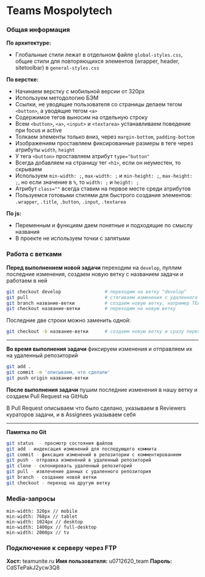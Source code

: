 # Teams Mospolytech

### Общая информация

**По архитектуре:**
- Глобальные стили лежат в отдельном файле `global-styles.css`, общие стили для повторяющихся элементов (wrapper, header, sitetoolbar) в `general-styles.css`

**По верстке:**
- Начинаем верстку с мобильной версии от 320px
- Используем методологию БЭМ
- Ссылки, не уводящие пользователя со страницы делаем тегом `<button>`, а уводящие тегом `<a>`
- Содержимое тегов выносим на отдельную строку
- Всем `<button>`, `<a>`, `<input>` и `<textarea>` устанавливаем поведение при focus и active
- Толкаем элементы только вниз, через `margin-bottom`, `padding-bottom`
- Изображениям проставляем фиксированные размеры в теге через атрибуты `width`, `height`
- У тега `<button>` проставляем атрибут `type="button"`
- Всегда добавляем на страницу тег `<h1>`, если он неуместен, то скрываем
- Используем `min-width: ;`, `max-width: ;` и `min-height: ;`, `max-height: ;`, но если значение в `%`, то `width: ;` и `height: ;`
- Атрибут `class=""` всегда ставим на первое месте среди атрибутов
- Пользуемся готовыми стилями для быстрого создания элементов: `.wrapper`, `.title`, `.button`, `.input`, `.textarea`

**По js:**
- Переменным и функциям даем понятные и подходящие по смыслу названия
- В проекте не используем точки с запятыми

### Работа с ветками

**Перед выполнением новой задачи** переходим на `develop`,  пуллим последние изменения, создаем новую ветку с названием задачи и работаем в ней

```bash
git checkout develop                # переходим на ветку "develop"
git pull                            # стягиваем изменения с удаленного репозитория
git branch название-ветки           # создаем новую ветку, например TEAM-102
git checkout название-ветки         # переходим на новую ветку
```

Последние две строки можно заменить одной:

```bash
git checkout -b название-ветки      # создаем новую ветку и сразу переходим на нее
```

------------

**Во время выполнения задачи** фиксируем изменения и отправляем их на удаленный репозиторий

```bash
git add .
git commit -m 'описываем, что сделали'
git push origin название-ветки
```

**После выполнения задачи** пушим последние изменения в нашу ветку и создаем Pull Request на GitHub

В Pull Request описываем что было сделано, указываем в Reviewers кураторов задачи, и в Assignees указываем себя


------------

**Памятка по Git**

```bash
git status  - просмотр состояния файлов
git add - индексация изменений для последующего коммита
git commit - фиксация изменений в репозитории с комментированием
git push - отправка изменений в удаленный репозиторий
git clone - склонировать удаленный репозиторий
git pull - извлечение данных с удаленного репозитория
git branch - создание новой ветки
git checkout - переход на другую ветку
```

### Media-запросы

```
min-width: 320px // mobile
min-width: 768px // tablet
min-width: 1024px // desktop
min-width: 1400px // full-desktop
min-width: 2000px // tv
```

### Подключение к серверу через FTP
**Хост:** teamunite.ru
**Имя пользователя:** u0712620_team
**Пароль:** CdSTePakJ2ycw3Q8
